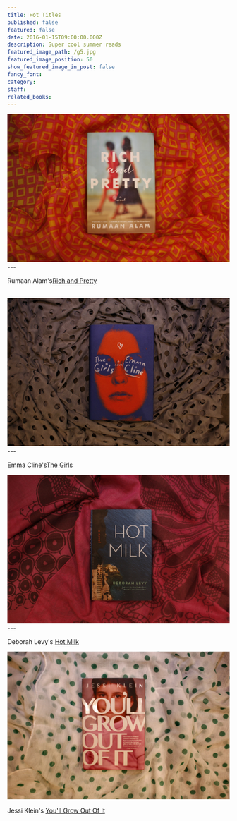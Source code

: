 ```yaml
---
title: Hot Titles
published: false
featured: false
date: 2016-01-15T09:00:00.000Z
description: Super cool summer reads
featured_image_path: /g5.jpg
featured_image_position: 50
show_featured_image_in_post: false
fancy_font:
category:
staff:
related_books:
---
```



![](/uploads/versions/g4---x----2184-1456x---.jpg)---

Rumaan Alam's[Rich and Pretty](http://www.brooklinebooksmith-shop.com/book/9780062429933)

<br>![](/uploads/versions/g2---x----1937-1291x---.jpg)---

Emma Cline's[The Girls](http://www.brooklinebooksmith-shop.com/book/9780812998603)

![](/uploads/versions/g3---x----2026-1351x---.jpg)---

Deborah Levy's [Hot Milk](http://www.brooklinebooksmith-shop.com/book/9781620406694)

![](/uploads/versions/g6---x----2155-1437x---.jpg)

Jessi Klein's [You'll Grow Out Of It](http://www.brooklinebooksmith-shop.com/book/9781455531189)